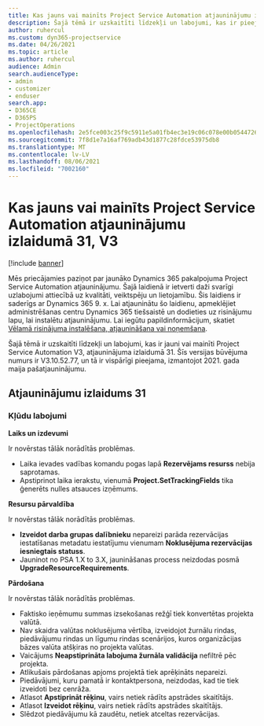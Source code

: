 ```yaml
---
title: Kas jauns vai mainīts Project Service Automation atjauninājumu izlaidumā 31, V3
description: Šajā tēmā ir uzskaitīti līdzekļi un labojumi, kas ir pieejami Project Service Automation atjauninājumu izlaidumā 31, V3.
author: ruhercul
ms.custom: dyn365-projectservice
ms.date: 04/26/2021
ms.topic: article
ms.author: ruhercul
audience: Admin
search.audienceType:
- admin
- customizer
- enduser
search.app:
- D365CE
- D365PS
- ProjectOperations
ms.openlocfilehash: 2e5fce003c25f9c5911e5a01fb4ec3e19c06c078e00b054472699a522b9cd070
ms.sourcegitcommit: 7f8d1e7a16af769adb43d1877c28fdce53975db8
ms.translationtype: MT
ms.contentlocale: lv-LV
ms.lasthandoff: 08/06/2021
ms.locfileid: "7002160"
---
```

# <a name="whats-new-or-changed-in-project-service-automation-update-release-31-v3"></a>Kas jauns vai mainīts Project Service Automation atjauninājumu izlaidumā 31, V3

[!include [banner](../includes/psa-now-project-operations.md)]

Mēs priecājamies paziņot par jaunāko Dynamics 365 pakalpojuma Project Service Automation atjauninājumu. Šajā laidienā ir ietverti daži svarīgi uzlabojumi attiecībā uz kvalitāti, veiktspēju un lietojamību. Šis laidiens ir saderīgs ar Dynamics 365 9. x. Lai atjauninātu šo laidienu, apmeklējiet administrēšanas centru Dynamics 365 tiešsaistē un dodieties uz risinājumu lapu, lai instalētu atjauninājumu. Lai iegūtu papildinformācijum, skatiet [Vēlamā risinājuma instalēšana, atjaunināšana vai noņemšana](/power-platform/admin/install-remove-preferred-solution).

Šajā tēmā ir uzskaitīti līdzekļi un labojumi, kas ir jauni vai mainīti Project Service Automation V3, atjauninājuma izlaidumā 31. Šīs versijas būvējuma numurs ir V3.10.52.77, un tā ir vispārīgi pieejama, izmantojot 2021. gada maija pašatjauninājumu.

## <a name="update-release-31"></a>Atjauninājumu izlaidums 31

### <a name="bug-fixes"></a>Kļūdu labojumi

**Laiks un izdevumi**

Ir novērstas tālāk norādītās problēmas.

- Laika ievades vadības komandu pogas lapā **Rezervējams resurss** nebija saprotamas.
- Apstiprinot laika ierakstu, vienumā **Project.SetTrackingFields** tika ģenerēts nulles atsauces izņēmums.

**Resursu pārvaldība**

Ir novērstas tālāk norādītās problēmas.

- **Izveidot darba grupas dalībnieku** nepareizi parāda rezervācijas iestatīšanas metadatu iestatījumu vienumam **Noklusējuma rezervācijas iesniegtais statuss**.
- Jauninot no PSA 1.X to 3.X, jaunināšanas process neizdodas posmā **UpgradeResourceRequirements**.


**Pārdošana**

Ir novērstas tālāk norādītās problēmas.

- Faktisko ieņēmumu summas izsekošanas režģī tiek konvertētas projekta valūtā.
- Nav skaidra valūtas noklusējuma vērtība, izveidojot žurnālu rindas, piedāvājumu rindas un līgumu rindas scenārijos, kuros organizācijas bāzes valūta atšķiras no projekta valūtas.
- Vaicājums **Neapstiprināta labojuma žurnāla validācija** nefiltrē pēc projekta.
- Atlikušais pārdošanas apjoms projektā tiek aprēķināts nepareizi.
- Piedāvājumi, kuru pamatā ir kontaktpersona, neizdodas, kad tie tiek izveidoti bez cenrāža.
- Atlasot **Apstiprināt rēķinu**, vairs netiek rādīts apstrādes skaitītājs.
- Atlasot **Izveidot rēķinu**, vairs netiek rādīts apstrādes skaitītājs.
- Slēdzot piedāvājumu kā zaudētu, netiek atceltas rezervācijas.







